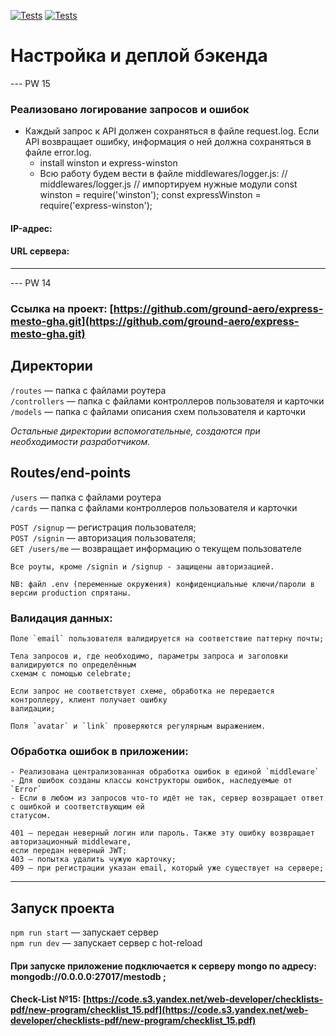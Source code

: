 [![Tests](../../actions/workflows/tests-13-sprint.yml/badge.svg)](../../actions/workflows/tests-13-sprint.yml) [![Tests](../../actions/workflows/tests-14-sprint.yml/badge.svg)](../../actions/workflows/tests-14-sprint.yml)
# Настройка и деплой бэкенда

--- PW 15
### Реализовано логирование запросов и ошибок
- Каждый запрос к API должен сохраняться в файле request.log. Если API возвращает ошибку, информация о ней должна сохраняться в файле error.log. 
   * install winston и express-winston
   * Всю работу будем вести в файле middlewares/logger.js:
// middlewares/logger.js
// импортируем нужные модули
const winston = require('winston');
const expressWinston = require('express-winston');

#### IP-адрес:

#### URL сервера:


---
--- PW 14

### Ссылка на проект: [https://github.com/ground-aero/express-mesto-gha.git](https://github.com/ground-aero/express-mesto-gha.git)

## Директории
`/routes` — папка с файлами роутера  
`/controllers` — папка с файлами контроллеров пользователя и карточки   
`/models` — папка с файлами описания схем пользователя и карточки  
  
_Остальные директории вспомогательные, создаются при необходимости разработчиком._

## Routes/end-points
`/users` — папка с файлами роутера  
`/cards` — папка с файлами контроллеров пользователя и карточки   

`POST /signup` — регистрация пользователя;  
`POST /signin` — авторизация пользователя;  
`GET /users/me` — возвращает информацию о текущем пользователе  

```
Все роуты, кроме /signin и /signup - защищены авторизацией.  

NB: файл .env (переменные окружения) конфиденциальные ключи/пароли в версии production спрятаны.
```
### Валидация данных:
```
Поле `email` пользователя валидируется на соответствие паттерну почты; 

Тела запросов и, где необходимо, параметры запроса и заголовки валидируются по определённым
схемам с помощью celebrate;  

Если запрос не соответствует схеме, обработка не передается контроллеру, клиент получает ошибку
валидации;  

Поля `avatar` и `link` проверяются регулярным выражением.
```

### Обработка ошибок в приложении:
```angular2html
- Реализована централизованная обработка ошибок в единой `middleware`
- Для ошибок созданы классы конструкторы ошибок, наследуемые от `Error`
- Если в любом из запросов что-то идёт не так, сервер возвращает ответ с ошибкой и соответствующим ей
статусом.

401 — передан неверный логин или пароль. Также эту ошибку возвращает авторизационный middleware,
если передан неверный JWT;
403 — попытка удалить чужую карточку;
409 — при регистрации указан email, который уже существует на сервере;
```

---
## Запуск проекта

`npm run start` — запускает сервер   
`npm run dev` — запускает сервер с hot-reload

#### При запуске приложение подключается к серверу mongo по адресу: mongodb://0.0.0.0:27017/mestodb ;

#### Check-List №15: [https://code.s3.yandex.net/web-developer/checklists-pdf/new-program/checklist_15.pdf](https://code.s3.yandex.net/web-developer/checklists-pdf/new-program/checklist_15.pdf)

